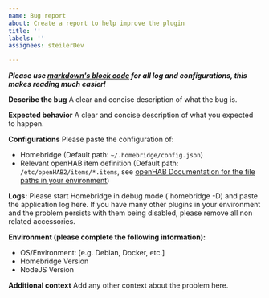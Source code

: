 ```yaml
---
name: Bug report
about: Create a report to help improve the plugin
title: ''
labels: ''
assignees: steilerDev

---
```


**_Please use [markdown's block code](https://github.com/adam-p/markdown-here/wiki/Markdown-Cheatsheet#code) for all log and configurations, this makes reading much easier!_**

**Describe the bug**
A clear and concise description of what the bug is.

**Expected behavior**
A clear and concise description of what you expected to happen.

**Configurations**
Please paste the configuration of:
  - Homebridge (Default path: `~/.homebridge/config.json`)
  - Relevant openHAB item definition (Default path: `/etc/openHAB2/items/*.items`, see [openHAB Documentation for the file paths in your environment](https://www.openhab.org/docs/installation/linux.html#file-locations))

**Logs:**
Please start Homebridge in debug mode (`homebridge -D) and paste the application log here. If you have many other plugins in your environment and the problem persists with them being disabled, please remove all non related accessories. 

**Environment (please complete the following information):**
 - OS/Environment: [e.g. Debian, Docker, etc.]
 - Homebridge Version
 - NodeJS Version

**Additional context**
Add any other context about the problem here.
